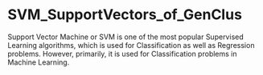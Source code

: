 # SVM_SupportVectors_of_GenClus
Support Vector Machine or SVM is one of the most popular Supervised Learning algorithms, which is used for Classification as well as Regression problems. However, primarily, it is used for Classification problems in Machine Learning.
